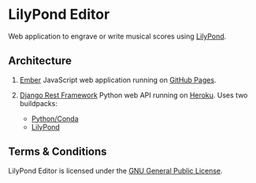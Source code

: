 LilyPond Editor
===============

Web application to engrave or write musical scores using [LilyPond](http://lilypond.org).

Architecture
------------

1.  [Ember](http://emberjs.com) JavaScript web application running on 
    [GitHub Pages](https://pages.github.com).
2.  [Django Rest Framework](http://www.django-rest-framework.org) Python web API 
    running on [Heroku](https://heroku.com). Uses two buildpacks:

  	-   [Python/Conda](https://github.com/faph/conda-pip-buildpack)
  	-   [LilyPond](https://github.com/faph/heroku-buildpack-LilyPond/tree/fix-install-path)

Terms & Conditions
------------------

LilyPond Editor is licensed under the [GNU General Public License](LICENSE).
